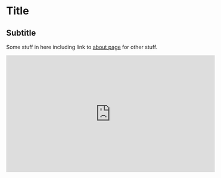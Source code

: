 # Title

## Subtitle

Some stuff in here including link to [about page](web/about.md) for other stuff.


<p align="center">
<iframe width="560" height="315" src="https://www.youtube.com/embed/_jsiJjwtc4U" title="YouTube video player" frameborder="0" allow="accelerometer; autoplay; clipboard-write; encrypted-media; gyroscope; picture-in-picture" allowfullscreen></iframe>
</p>

